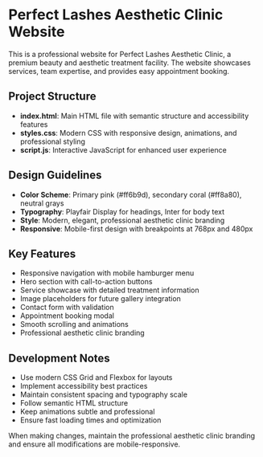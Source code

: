 <!-- Use this file to provide workspace-specific custom instructions to Copilot. For more details, visit https://code.visualstudio.com/docs/copilot/copilot-customization#_use-a-githubcopilotinstructionsmd-file -->

# Perfect Lashes Aesthetic Clinic Website

This is a professional website for Perfect Lashes Aesthetic Clinic, a premium beauty and aesthetic treatment facility. The website showcases services, team expertise, and provides easy appointment booking.

## Project Structure
- **index.html**: Main HTML file with semantic structure and accessibility features
- **styles.css**: Modern CSS with responsive design, animations, and professional styling
- **script.js**: Interactive JavaScript for enhanced user experience

## Design Guidelines
- **Color Scheme**: Primary pink (#ff6b9d), secondary coral (#ff8a80), neutral grays
- **Typography**: Playfair Display for headings, Inter for body text
- **Style**: Modern, elegant, professional aesthetic clinic branding
- **Responsive**: Mobile-first design with breakpoints at 768px and 480px

## Key Features
- Responsive navigation with mobile hamburger menu
- Hero section with call-to-action buttons
- Service showcase with detailed treatment information
- Image placeholders for future gallery integration
- Contact form with validation
- Appointment booking modal
- Smooth scrolling and animations
- Professional aesthetic clinic branding

## Development Notes
- Use modern CSS Grid and Flexbox for layouts
- Implement accessibility best practices
- Maintain consistent spacing and typography scale
- Follow semantic HTML structure
- Keep animations subtle and professional
- Ensure fast loading times and optimization

When making changes, maintain the professional aesthetic clinic branding and ensure all modifications are mobile-responsive.
